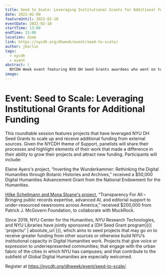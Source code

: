 ```yaml
---
title: Seed to Scale: Leveraging Institutional Grants for Additional Funding
date: 2022-02-09
featureUntil: 2022-02-10
eventDate: 2022-02-10
startTime: 13:00
endTime: 15:00
location: Zoom
link: https://nycdh.org/dhweek/event/seed-to-scale/
author: jkarlin
tags:
  - nycdh
  - event
abstract: |
  NYCDH Week event featuring NYU DH Seed Grants awardees who went on to receive additional funding from external sources.
image:
---
```


# Event: Seed to Scale: Leveraging Institutional Grants for Additional Funding

This roundtable session features projects that have leveraged NYU DH Seed Grants to scale up and receive additional funding from external sources. Given the NYCDH theme of Support, panelists will share their processes and highlight elements of their work that made a difference in their ability to grow their projects and attract new funding. Participants will include:

Elaine Ayers's project, “Inverting the Wunderkammer: Rethinking the Digital Humanities through Botanic Histories and Archives,” received a $50,000 Digital Humanities Advancement Grant from the National Endowment for the Humanities.

[Hilke Schellmann and Mona Sloane's project](https://journalism.nyu.edu/about-us/news-post/2021/12/15/prof-hilke-schellmann-and-nyu-researchers-secure-200000-grant-to-bring-novel-ai-tool-to-support-under-resourced-newsrooms-across-the-u-s/), “Transparency For All – Bringing public records expertise, advanced AI, and editorial support to under-resourced newsrooms across America,” received $200,000 from Patrick J. McGovern Foundation, to collaborate with MuckRock.

Since 2019, NYU Center for the Humanities, NYU Research Technologies, and NYU Libraries have jointly sponsored a [DH Seed Grant program]({{ 'projects/' | absolute_url }}), which aims to seed projects that may go on to receive greater funding from other sources or otherwise build NYU’s institutional capacity in Digital Humanities work. Projects that give voice or expression to underrepresented communities; that engage with the urban fabric of the cities in which NYU has campuses; and that contribute to the subfield of Global Digital Humanities are especially welcomed.

Register at https://nycdh.org/dhweek/event/seed-to-scale/.

